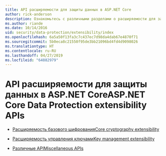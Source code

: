 ```yaml
---
title: API расширяемости для защиты данных в ASP.NET Core
author: rick-anderson
description: Ознакомьтесь с различными разделами о расширяемости для защиты данных в ASP.NET Core.
ms.author: riande
ms.date: 10/14/2016
uid: security/data-protection/extensibility/index
ms.openlocfilehash: 6a5a50f13fa3c7c437ec7d98da4dab67e4870f71
ms.sourcegitcommit: 5b0eca8c21550f95de3bb21096bd4fd4d9098026
ms.translationtype: HT
ms.contentlocale: ru-RU
ms.lasthandoff: 04/27/2019
ms.locfileid: "64882979"
---
```

# <a name="aspnet-core-data-protection-extensibility-apis"></a><span data-ttu-id="9241e-103">API расширяемости для защиты данных в ASP.NET Core</span><span class="sxs-lookup"><span data-stu-id="9241e-103">ASP.NET Core Data Protection extensibility APIs</span></span>

* [<span data-ttu-id="9241e-104">Расширяемость базового шифрования</span><span class="sxs-lookup"><span data-stu-id="9241e-104">Core cryptography extensibility</span></span>](xref:security/data-protection/extensibility/core-crypto)

* [<span data-ttu-id="9241e-105">Расширяемость управления ключами</span><span class="sxs-lookup"><span data-stu-id="9241e-105">Key management extensibility</span></span>](xref:security/data-protection/extensibility/key-management)

* [<span data-ttu-id="9241e-106">Различные API</span><span class="sxs-lookup"><span data-stu-id="9241e-106">Miscellaneous APIs</span></span>](xref:security/data-protection/extensibility/misc-apis)

